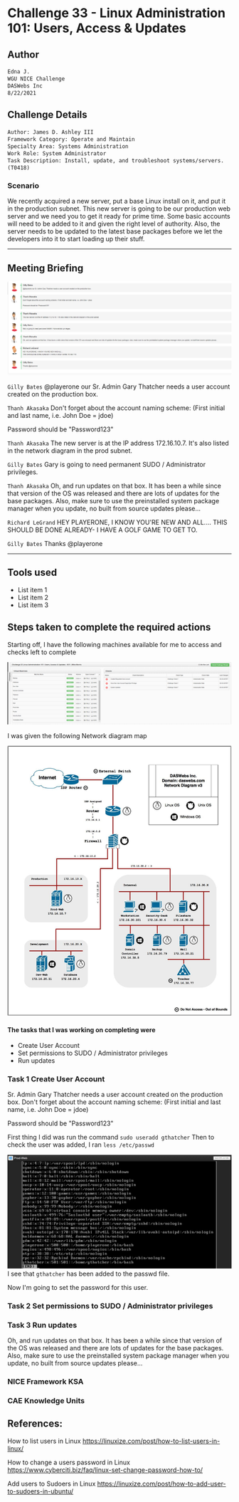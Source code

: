 # Challenge 33 - Linux Administration 101: Users, Access & Updates

## Author
```
Edna J.
WGU NICE Challenge
DASWebs Inc
8/22/2021
```

## Challenge Details
```
Author: James D. Ashley III
Framework Category: Operate and Maintain
Specialty Area: Systems Administration
Work Role: System Administrator
Task Description: Install, update, and troubleshoot systems/servers. (T0418)
```

### Scenario

We recently acquired a new server, put a base Linux install on it, and put it in the production subnet. This new server is going to be our production web server and we need you to get it ready for prime time. Some basic accounts will need to be added to it and given the right level of authority. Also, the server needs to be updated to the latest base packages before we let the developers into it to start loading up their stuff.

-----
## Meeting Briefing

![Meeting Info](./images/meeting.PNG)

`Gilly Bates`
@playerone our Sr. Admin Gary Thatcher needs a user account created on the production box.

`Thanh Akasaka`
Don't forget about the account naming scheme: (First initial and last name, i.e. John Doe = jdoe)

Password should be "Password123"

`Thanh Akasaka`
The new server is at the IP address 172.16.10.7. It's also listed in the network diagram in the prod subnet.

`Gilly Bates`
Gary is going to need permanent SUDO / Administrator privileges.

`Thanh Akasaka`
Oh, and run updates on that box. It has been a while since that version of the OS was released and there are lots of updates for the base packages. Also, make sure to use the preinstalled system package manager when you update, no built from source updates please...

`Richard LeGrand`
HEY PLAYERONE, I KNOW YOU'RE NEW AND ALL....
THIS SHOULD BE DONE ALREADY- I HAVE A GOLF GAME TO GET TO.

`Gilly Bates`
Thanks @playerone



---
## Tools used

 - List item 1
 - List item 2
 - List item 3


## Steps taken to complete the required actions

Starting off, I have the following machines available for me to access and checks left to complete

![VMsAvailable](./images/VMs-available.PNG)

I was given the following Network diagram map

![OM-map](./images/OM-map.jpg)

#### The tasks that I was working on completing were
 - Create User Account
 - Set permissions to SUDO / Administrator privileges
 - Run updates


### Task 1 Create User Account
Sr. Admin Gary Thatcher needs a user account created on the production box.
Don't forget about the account naming scheme: (First initial and last name, i.e. John Doe = jdoe)

Password should be "Password123"

First thing I did was run the command
`sudo useradd gthatcher`
 Then to check the user was added, I ran
 `less /etc/passwd`

![users](./images/checkUserExists.PNG)
I see that `gthatcher` has been added to the passwd file. 

Now I'm going to set the password for this user.


### Task 2 Set permissions to SUDO / Administrator privileges


### Task 3 Run updates
Oh, and run updates on that box. It has been a while since that version of the OS was released and there are lots of updates for the base packages. Also, make sure to use the preinstalled system package manager when you update, no built from source updates please...


### NICE Framework KSA


### CAE Knowledge Units


## References:

How to list users in Linux
https://linuxize.com/post/how-to-list-users-in-linux/

How to change a users password in Linux
https://www.cyberciti.biz/faq/linux-set-change-password-how-to/



Add users to Sudoers in Linux
https://linuxize.com/post/how-to-add-user-to-sudoers-in-ubuntu/
